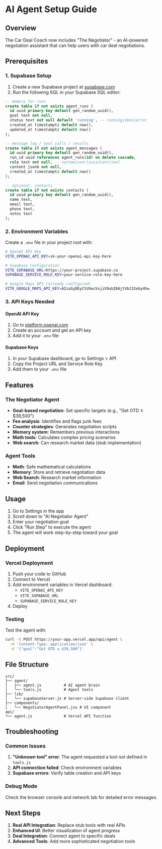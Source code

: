 # AI Agent Setup Guide

## Overview
The Car Deal Coach now includes "The Negotiator" - an AI-powered negotiation assistant that can help users with car deal negotiations.

## Prerequisites

### 1. Supabase Setup
1. Create a new Supabase project at [supabase.com](https://supabase.com)
2. Run the following SQL in your Supabase SQL editor:

```sql
-- memory for runs
create table if not exists agent_runs (
  id uuid primary key default gen_random_uuid(),
  goal text not null,
  status text not null default 'running', -- running|done|error
  created_at timestamptz default now(),
  updated_at timestamptz default now()
);

-- message log / tool calls / results
create table if not exists agent_messages (
  id uuid primary key default gen_random_uuid(),
  run_id uuid references agent_runs(id) on delete cascade,
  role text not null, -- system|user|assistant|tool
  content jsonb not null,
  created_at timestamptz default now()
);

-- optional: contacts
create table if not exists contacts (
  id uuid primary key default gen_random_uuid(),
  name text,
  email text,
  phone text,
  notes text
);
```

### 2. Environment Variables
Create a `.env` file in your project root with:

```bash
# OpenAI API Key
VITE_OPENAI_API_KEY=sk-your-openai-api-key-here

# Supabase Configuration
VITE_SUPABASE_URL=https://your-project.supabase.co
SUPABASE_SERVICE_ROLE_KEY=your-service-role-key-here

# Google Maps API (already configured)
VITE_GOOGLE_MAPS_API_KEY=AIzaSyDEyCtUVwcVxjiX9ubZ66jtVb132eby4hw
```

### 3. API Keys Needed

#### OpenAI API Key
1. Go to [platform.openai.com](https://platform.openai.com)
2. Create an account and get an API key
3. Add it to your `.env` file

#### Supabase Keys
1. In your Supabase dashboard, go to Settings > API
2. Copy the Project URL and Service Role Key
3. Add them to your `.env` file

## Features

### The Negotiator Agent
- **Goal-based negotiation**: Set specific targets (e.g., "Get OTD ≤ $39,500")
- **Fee analysis**: Identifies and flags junk fees
- **Counter strategies**: Generates negotiation scripts
- **Memory system**: Remembers previous interactions
- **Math tools**: Calculates complex pricing scenarios
- **Web search**: Can research market data (stub implementation)

### Agent Tools
- **Math**: Safe mathematical calculations
- **Memory**: Store and retrieve negotiation data
- **Web Search**: Research market information
- **Email**: Send negotiation communications

## Usage

1. Go to Settings in the app
2. Scroll down to "AI Negotiator Agent"
3. Enter your negotiation goal
4. Click "Run Step" to execute the agent
5. The agent will work step-by-step toward your goal

## Deployment

### Vercel Deployment
1. Push your code to GitHub
2. Connect to Vercel
3. Add environment variables in Vercel dashboard:
   - `VITE_OPENAI_API_KEY`
   - `VITE_SUPABASE_URL`
   - `SUPABASE_SERVICE_ROLE_KEY`
4. Deploy

### Testing
Test the agent with:
```bash
curl -X POST https://your-app.vercel.app/api/agent \
  -H 'Content-Type: application/json' \
  -d '{"goal":"Get OTD ≤ $39,500"}'
```

## File Structure

```
src/
├── agent/
│   ├── agent.js          # AI agent brain
│   └── tools.js          # Agent tools
├── lib/
│   └── supabaseServer.js # Server-side Supabase client
├── components/
│   └── NegotiatorAgentPanel.jsx # UI component
api/
└── agent.js              # Vercel API function
```

## Troubleshooting

### Common Issues
1. **"Unknown tool" error**: The agent requested a tool not defined in `tools.js`
2. **API connection failed**: Check environment variables
3. **Supabase errors**: Verify table creation and API keys

### Debug Mode
Check the browser console and network tab for detailed error messages.

## Next Steps

1. **Real API Integration**: Replace stub tools with real APIs
2. **Enhanced UI**: Better visualization of agent progress
3. **Deal Integration**: Connect agent to specific deals
4. **Advanced Tools**: Add more sophisticated negotiation tools


